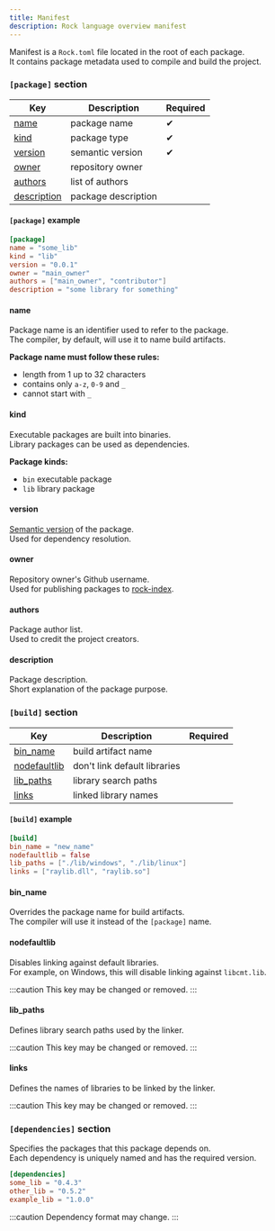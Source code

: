 ```yaml
---
title: Manifest
description: Rock language overview manifest
---
```


Manifest is a `Rock.toml` file located in the root of each package.  
It contains package metadata used to compile and build the project.  

### `[package]` section

| Key                          | Description          | Required |
|------------------------------|----------------------|----------|
| [name](#name)                | package name         | ✔        |
| [kind](#kind)                | package type         | ✔        |
| [version](#version)          | semantic version     | ✔        |
| [owner](#owner)              | repository owner     |          |
| [authors](#authors)          | list of authors      |          |
| [description](#description)  | package description  |          |

#### `[package]` example

```toml
[package]
name = "some_lib"
kind = "lib"
version = "0.0.1"
owner = "main_owner"
authors = ["main_owner", "contributor"]
description = "some library for something"
```

#### name
Package name is an identifier used to refer to the package.  
The compiler, by default, will use it to name build artifacts.

**Package name must follow these rules:**
- length from 1 up to 32 characters
- contains only `a-z`, `0-9` and `_`
- cannot start with `_`

#### kind
Executable packages are built into binaries.  
Library packages can be used as dependencies.

**Package kinds:**
- `bin` executable package
- `lib` library package

#### version
[Semantic version](https://semver.org/) of the package.  
Used for dependency resolution.

#### owner
Repository owner's Github username.  
Used for publishing packages to [rock-index](https://github.com/nickk-dv/rock-index).

#### authors
Package author list.  
Used to credit the project creators.

#### description
Package description.  
Short explanation of the package purpose.

### `[build]` section

| Key                            | Description                  | Required |
|--------------------------------|------------------------------|----------|
| [bin_name](#bin_name)          | build artifact name          |          |
| [nodefaultlib](#nodefaultlib)  | don't link default libraries |          |
| [lib_paths](#lib_paths)        | library search paths         |          |
| [links](#links)                | linked library names         |          |

#### `[build]` example

```toml
[build]
bin_name = "new_name"
nodefaultlib = false
lib_paths = ["./lib/windows", "./lib/linux"]
links = ["raylib.dll", "raylib.so"]
```

#### bin_name
Overrides the package name for build artifacts.  
The compiler will use it instead of the `[package]` name.

#### nodefaultlib
Disables linking against default libraries.  
For example, on Windows, this will disable linking against `libcmt.lib`.

:::caution
This key may be changed or removed.
:::

#### lib_paths
Defines library search paths used by the linker.

:::caution
This key may be changed or removed.
:::

#### links
Defines the names of libraries to be linked by the linker.

:::caution
This key may be changed or removed.
:::

### `[dependencies]` section
Specifies the packages that this package depends on.  
Each dependency is uniquely named and has the required version.

```toml
[dependencies]
some_lib = "0.4.3"
other_lib = "0.5.2"
example_lib = "1.0.0"
```

:::caution
Dependency format may change.
:::
